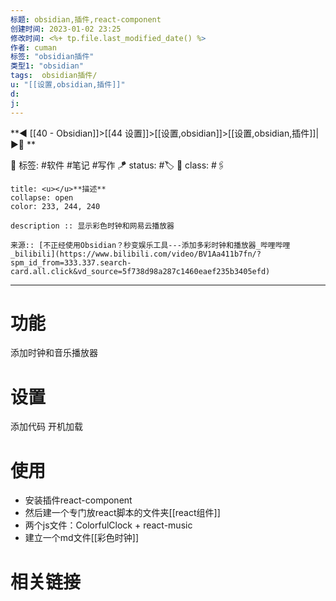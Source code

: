 ```yaml
---
标题: obsidian,插件,react-component
创建时间: 2023-01-02 23:25
修改时间: <%+ tp.file.last_modified_date() %>
作者: cuman
标签: "obsidian插件" 
类型1: "obsidian"
tags:  obsidian插件/
u: "[[设置,obsidian,插件]]"
d:
j: 
---
```


**◀️ [[40 - Obsidian]]>[[44 设置]]>[[设置,obsidian]]>[[设置,obsidian,插件]]| ▶️📎 **  

🧩 标签:  #软件 #笔记 #写作
🪁 status: #🏷️
🎏 class: #🖇️

```ad-info
title: <u></u>**描述**
collapse: open
color: 233, 244, 240

description :: 显示彩色时钟和网易云播放器

来源:: [不正经使用Obsidian？秒变娱乐工具---添加多彩时钟和播放器_哔哩哔哩_bilibili](https://www.bilibili.com/video/BV1Aa411b7fn/?spm_id_from=333.337.search-card.all.click&vd_source=5f738d98a287c1460eaef235b3405efd)

```

---

# 功能
添加时钟和音乐播放器
# 设置
添加代码
开机加载
# 使用
- 安装插件react-component
- 然后建一个专门放react脚本的文件夹[[react组件]]
- 两个js文件：ColorfulClock + react-music
- 建立一个md文件[[彩色时钟]]
# 相关链接





